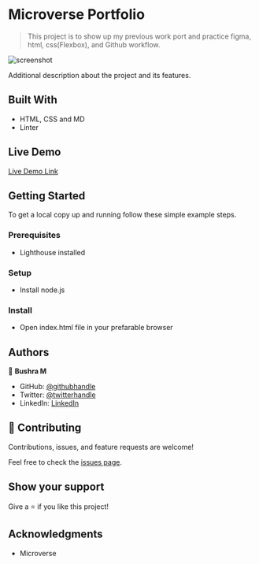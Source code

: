# Microverse Portfolio

> This project is to show up my previous work port and practice figma, html, css(Flexbox), and Github workflow.

![screenshot](./app_shot.PNG)

Additional description about the project and its features.

## Built With

- HTML, CSS and MD
- Linter

## Live Demo

[Live Demo Link](https://bushmusi.github.io/Microverse-Portfolio/)


## Getting Started


To get a local copy up and running follow these simple example steps.

### Prerequisites 

- Lighthouse installed

### Setup
- Install node.js

### Install
- Open index.html file in your prefarable browser




## Authors

👤 **Bushra M**

- GitHub: [@githubhandle](https://github.com/bushmusi)
- Twitter: [@twitterhandle](https://twitter.com/bushera_mestofa)
- LinkedIn: [LinkedIn](https://linkedin.com/in/bushra-mustofa-2620671b7/)


## 🤝 Contributing

Contributions, issues, and feature requests are welcome!

Feel free to check the [issues page](https://github.com/bushmusi/Microverse-Portfolio/issues).

## Show your support

Give a ⭐️ if you like this project!

## Acknowledgments

- Microverse
